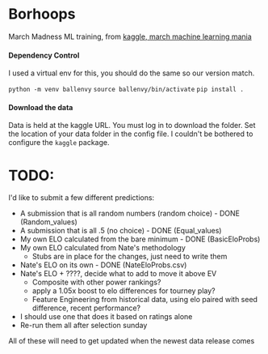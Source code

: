 # Borhoops
March Madness ML training, from [kaggle, march machine learning mania](https://www.kaggle.com/competitions/march-machine-learning-mania-2025)


#### Dependency Control
I used a virtual env for this, you should do the same so our version match.

`python -m venv ballenvy`
`source ballenvy/bin/activate`
`pip install .`

#### Download the data
Data is held at the kaggle URL. You must log in to download the folder. Set the location of your data folder in the config file. I couldn't be bothered to configure the `kaggle` package.

# TODO:
I'd like to submit a few different predictions:
- A submission that is all random numbers (random choice) - DONE (Random_values)
- A submission that is all .5 (no choice) - DONE (Equal_values)
- My own ELO calculated from the bare minimum - DONE (BasicEloProbs)
- My own ELO calculated from Nate's methodology
    -  Stubs are in place for the changes, just need to write them
- Nate's ELO on its own - DONE (NateEloProbs.csv)
- Nate's ELO + ????, decide what to add to move it above EV
    -  Composite with other power rankings?
    -  apply a 1.05x boost to elo differences for tourney play?
    -  Feature Engineering from historical data, using elo paired with seed difference, recent performance?
- I should use one that does it based on ratings alone
-  Re-run them all after selection sunday

All of these will need to get updated when the newest data release comes
